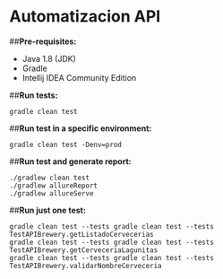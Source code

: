 # Automatizacion API

##**Pre-requisites:**
* Java 1.8 (JDK)
* Gradle
* Intellij IDEA Community Edition

##**Run tests:**
```
gradle clean test
```

##**Run test in a specific environment:**
```
gradle clean test -Denv=prod
```

##**Run test and generate report:**
```
./gradlew clean test
./gradlew allureReport
./gradlew allureServe
```

##**Run just one test:**
```
gradle clean test --tests gradle clean test --tests TestAPIBrewery.getListadoCervecerias
gradle clean test --tests gradle clean test --tests TestAPIBrewery.getCerveceriaLagunitas
gradle clean test --tests gradle clean test --tests TestAPIBrewery.validarNombreCerveceria
```

